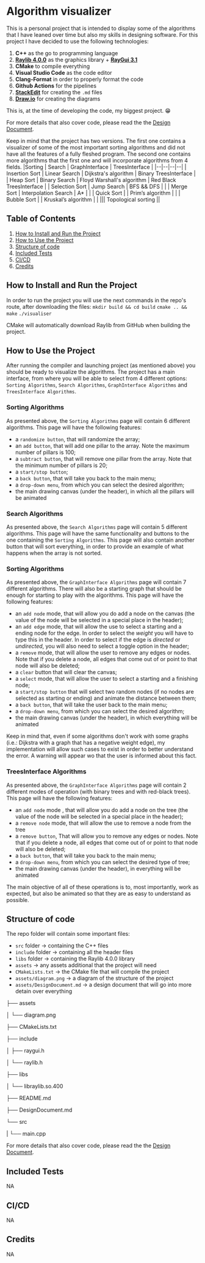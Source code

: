 # Algorithm visualizer

This is a personal project that is intended to display some of the algorithms that I have leaned over time but also my skills in designing software.
For this project I have decided to use the following technologies:

1.  **C++** as the go to programming language
2.  [**Raylib 4.0.0**](https://github.com/raysan5/raylib/tree/4.0.0) as the graphics library + [**RayGui 3.1**](https://github.com/raysan5/raygui/tree/3.1)
3.  **CMake** to compile everything
4.  **Visual Studio Code** as the code editor
5.  **Clang-Format** in order to properly format the code
6.  **Github Actions** for the pipelines
7.  [**StackEdit**](https://stackedit.io/) for creating the `.md` files
8.  [**Draw.io**](https://www.draw.io/) for creating the diagrams

This is, at the time of developing the code, my biggest project. 😁

For more details that also cover code, please read the the [Design Document](DesignDocument.md).

Keep in mind that the project has two versions.
The first one contains a visualizer of some of the most important sorting algorithms and did not have all the features of a fully fleshed program.
The second one contains more algorithms that the first one and will incorporate algorithms from 4 fields.
|Sorting | Search | GraphInterface | TreesInterface |
|--|--|--|--|
| Insertion Sort | Linear Search | Dijkstra's algorithm | Binary TreesInterface |
| Heap Sort | Binary Search | Floyd Warshall's algorithm | Red Black TreesInterface |
| Selection Sort | Jump Search | BFS && DFS | |
| Merge Sort | Interpolation Search | A\* | |
| Quick Sort | | Prim’s algorithm | |
| Bubble Sort | | Kruskal’s algorithm | |
||| Topological sorting ||

## Table of Contents

1.  [How to Install and Run the Project](#how-to-install-and-run-the-project)
2.  [How to Use the Project](#how-to-use-the-project)
3.  [Structure of code](#structure-of-code)
4.  [Included Tests](#included-tests)
5.  [CI/CD](#ci/cd)
6.  [Credits](#credits)

## How to Install and Run the Project

In order to run the project you will use the next commands in the repo's route, after downloading the files:
`mkdir build && cd build`
`cmake .. && make`
`./visualiser`

CMake will automatically download Raylib from GitHub when building the project.

## How to Use the Project

After running the compiler and launching project (as mentioned above) you should be ready to visualize the algorithms.
The project has a main interface, from where you will be able to select from 4 different options:
`Sorting Algorithms`, `Search Algorithms`, `GraphInterface Algorithms` and `TreesInterface Algorithms`.

### Sorting Algorithms

As presented above, the `Sorting Algorithms` page will contain 6 different algorithms.
This page will have the following features:

- a `randomize button`, that will randomize the array;
- an `add button`, that will add one pillar to the array. Note the maximum number of pillars is 100;
- a `subtract button`, that will remove one pillar from the array. Note that the minimum number of pillars is 20;
- a `start/stop button`;
- a `back button`, that will take you back to the main menu;
- a `drop-down menu`, from which you can select the desired algorithm;
- the main drawing canvas (under the header), in which all the pillars will be animated

### Search Algorithms

As presented above, the `Search Algorithms` page will contain 5 different algorithms. This page will have the same functionality and buttons to the one containing the `Sorting Algorithms`. This page will also contain another button that will sort everything, in order to provide an example of what happens when the array is not sorted.

### Sorting Algorithms

As presented above, the `GraphInterface Algorithms` page will contain 7 different algorithms. There will also be a starting graph that should be enough for starting to play with the algorithms.
This page will have the following features:

- an `add node` mode, that will allow you do add a node on the canvas (the value of the node will be selected in a special place in the header);
- an `add edge` mode, that will allow the use to select a starting and a ending node for the edge. In order to select the _weight_ you will have to type this in the header. In order to select if the edge is _directed_ or _undirected_, you will also need to select a toggle option in the header;
- a `remove` mode, that will allow the user to remove any edges or nodes. Note that if you delete a node, all edges that come out of or point to that node will also be deleted;
- a `clear` button that will clear the canvas;
- a `select` mode, that will allow the user to select a starting and a finishing node;
- a `start/stop button` that will select two random nodes (if no nodes are selected as starting or ending) and animate the distance between them;
- a `back button`, that will take the user back to the main menu;
- a `drop-down menu`, from which you can select the desired algorithm;
- the main drawing canvas (under the header), in which everything will be animated

Keep in mind that, even if some algorithms don't work with some graphs (i.e.: Dijkstra with a graph that has a negative weight edge), my implementation will allow such cases to exist in order to better understand the error. A warning will appear wo that the user is informed about this fact.

### TreesInterface Algorithms

As presented above, the `GraphInterface Algorithms` page will contain 2 different modes of operation (with binary trees and with red-black trees).
This page will have the following features:

- an `add node` mode , that will allow you do add a node on the tree (the value of the node will be selected in a special place in the header);
- a `remove node` mode, that will allow the use to remove a node from the tree
- a `remove button`, That will allow you to remove any edges or nodes. Note that if you delete a node, all edges that come out of or point to that node will also be deleted;
- a `back button`, that will take you back to the main menu;
- a `drop-down menu`, from which you can select the desired type of tree;
- the main drawing canvas (under the header), in everything will be animated

The main objective of all of these operations is to, most importantly, work as expected, but also be animated so that they are as easy to understand as possible.

## Structure of code

The repo folder will contain some important files:

- `src` folder -> containing the C++ files
- `include` folder -> containing all the header files
- `libs` folder -> containing the Raylib 4.0.0 library
- `assets` -> any assets additional that the project will need
- `CMakeLists.txt` -> the CMake file that will compile the project
- `assets/diagram.png` -> a diagram of the structure of the project
- `assets/DesignDocument.md` -> a design document that will go into more detain over everything

├── assets

│ └── diagram.png

├── CMakeLists.txt

├── include

│ ├── raygui.h

│ └── raylib.h

├── libs

│ └── libraylib.so.400

├── README.md

├── DesignDocument.md

└── src

| └── main.cpp

For more details that also cover code, please read the the [Design Document](DesignDocument.md).

## Included Tests

NA

## CI/CD

NA

## Credits

NA
